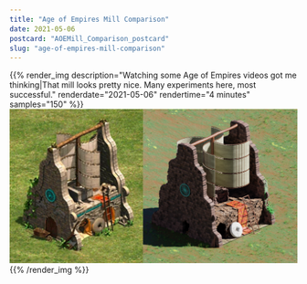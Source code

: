 ```yaml
---
title: "Age of Empires Mill Comparison"
date: 2021-05-06
postcard: "AOEMill_Comparison_postcard"
slug: "age-of-empires-mill-comparison"
---
```


{{% render_img
  description="Watching some Age of Empires videos got me thinking|That mill looks pretty nice. Many experiments here, most successful."
  renderdate="2021-05-06"
  rendertime="4 minutes"
  samples="150" %}}
![Comparison to reference, Age of Empires Mill](img/AOEMill_Comparison.png)
{{% /render_img %}}

